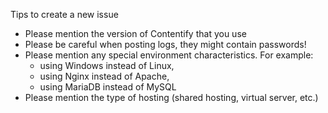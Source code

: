 Tips to create a new issue

- Please mention the version of Contentify that you use
- Please be careful when posting logs, they might contain passwords!
- Please mention any special environment characteristics. For example: 
    - using Windows instead of Linux,
    - using Nginx instead of Apache,
    - using MariaDB instead of MySQL
- Please mention the type of hosting (shared hosting, virtual server, etc.)
